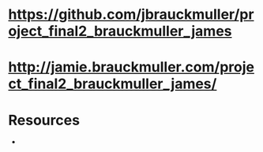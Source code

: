 # https://github.com/jbrauckmuller/project_final2_brauckmuller_james
# http://jamie.brauckmuller.com/project_final2_brauckmuller_james/

# Resources
*
